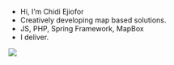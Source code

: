 - Hi, I’m Chidi Ejiofor 
- Creatively developing map based solutions.
- JS, PHP, Spring Framework, MapBox
- I deliver. 

![](https://komarev.com/ghpvc/?username=Cheppar&color=brightgreen&style=flat-square)


<!---
Cheppar/Cheppar is a ✨ special ✨ repository because its `README.md` (this file) appears on your GitHub profile.
You can click the Preview link to take a look at your changes.
--->
